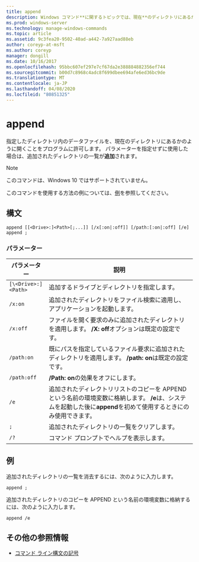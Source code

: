 ```yaml
---
title: append
description: Windows コマンド**に関するトピックでは、現在**のディレクトリにあるかのように、指定したディレクトリ内のデータファイルをプログラムで開くことができます。
ms.prod: windows-server
ms.technology: manage-windows-commands
ms.topic: article
ms.assetid: 9c3fea20-9502-40ad-a442-7a927aad88eb
author: coreyp-at-msft
ms.author: coreyp
manager: dongill
ms.date: 10/16/2017
ms.openlocfilehash: 95bbc607ef297e7cf67da2e388884882356ef744
ms.sourcegitcommit: b00d7c8968c4adc8f699dbee694afe6ed36bc9de
ms.translationtype: MT
ms.contentlocale: ja-JP
ms.lasthandoff: 04/08/2020
ms.locfileid: "80851325"
---
```

# <a name="append"></a>append

指定したディレクトリ内のデータファイルを、現在のディレクトリにあるかのように開くことをプログラムに許可します。 パラメーターを指定せずに使用した場合は、追加されたディレクトリの一覧が**追加**されます。

> [!NOTE]
> このコマンドは、Windows 10 ではサポートされていません。

このコマンドを使用する方法の例については、[例](#BKMK_examples)を参照してください。

## <a name="syntax"></a>構文

```
append [[<Drive>:]<Path>[;...]] [/x[:on|:off]] [/path:[:on|:off] [/e] 
append ;
```

### <a name="parameters"></a>パラメーター

| パラメーター | 説明 |
| --------- | ----------- |
| `[\<Drive>:]<Path>` | 追加するドライブとディレクトリを指定します。 |
| `/x:on` | 追加されたディレクトリをファイル検索に適用し、アプリケーションを起動します。 |
| `/x:off` | ファイルを開く要求のみに追加されたディレクトリを適用します。 **/X: off**オプションは既定の設定です。 |
| `/path:on` | 既にパスを指定しているファイル要求に追加されたディレクトリを適用します。 **/path: on**は既定の設定です。 |
| `/path:off` | **/Path: on**の効果をオフにします。 |
| `/e` | 追加されたディレクトリリストのコピーを APPEND という名前の環境変数に格納します。 **/e**は、システムを起動した後に**append**を初めて使用するときにのみ使用できます。 |
| `;` | 追加されたディレクトリの一覧をクリアします。 |
| `/?` | コマンド プロンプトでヘルプを表示します。 |

## <a name="examples"></a><a name=BKMK_examples></a>例

追加されたディレクトリの一覧を消去するには、次のように入力します。

```
append ;
```

追加されたディレクトリのコピーを APPEND という名前の環境変数に格納するには、次のように入力します。

```
append /e
```

## <a name="additional-references"></a>その他の参照情報

- [コマンド ライン構文の記号](command-line-syntax-key.md)
